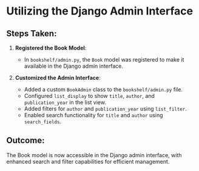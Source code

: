 # Utilizing the Django Admin Interface

## Steps Taken:

1. **Registered the Book Model**:
   - In `bookshelf/admin.py`, the `Book` model was registered to make it available in the Django admin interface.

2. **Customized the Admin Interface**:
   - Added a custom `BookAdmin` class to the `bookshelf/admin.py` file.
   - Configured `list_display` to show `title`, `author`, and `publication_year` in the list view.
   - Added filters for `author` and `publication_year` using `list_filter`.
   - Enabled search functionality for `title` and `author` using `search_fields`.

## Outcome:

The Book model is now accessible in the Django admin interface, with enhanced search and filter capabilities for efficient management.
